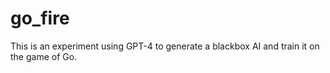 # go_fire
This is an experiment using GPT-4 to generate a blackbox AI and train it on the game of Go.
